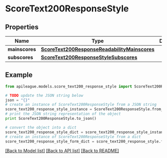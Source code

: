 # ScoreText200ResponseStyle


## Properties

Name | Type | Description | Notes
------------ | ------------- | ------------- | -------------
**mainscores** | [**ScoreText200ResponseReadabilityMainscores**](ScoreText200ResponseReadabilityMainscores.md) |  | [optional] 
**subscores** | [**ScoreText200ResponseStyleSubscores**](ScoreText200ResponseStyleSubscores.md) |  | [optional] 

## Example

```python
from apileague.models.score_text200_response_style import ScoreText200ResponseStyle

# TODO update the JSON string below
json = "{}"
# create an instance of ScoreText200ResponseStyle from a JSON string
score_text200_response_style_instance = ScoreText200ResponseStyle.from_json(json)
# print the JSON string representation of the object
print ScoreText200ResponseStyle.to_json()

# convert the object into a dict
score_text200_response_style_dict = score_text200_response_style_instance.to_dict()
# create an instance of ScoreText200ResponseStyle from a dict
score_text200_response_style_form_dict = score_text200_response_style.from_dict(score_text200_response_style_dict)
```
[[Back to Model list]](../README.md#documentation-for-models) [[Back to API list]](../README.md#documentation-for-api-endpoints) [[Back to README]](../README.md)


